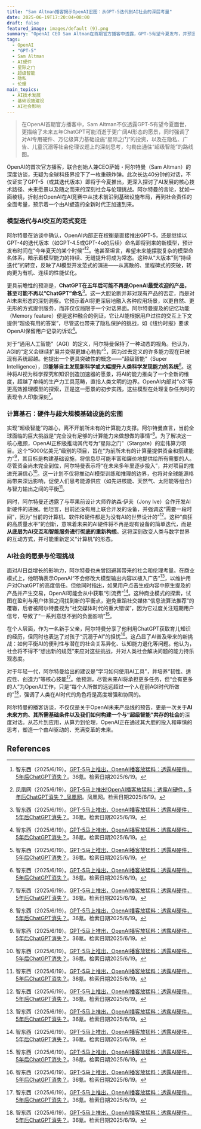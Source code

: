 ```yaml
---
title: "Sam Altman播客揭示OpenAI宏图：从GPT-5迭代到AI社会的深层考量"
date: 2025-06-19T17:20:04+08:00
draft: false
featured_image: images/default (9).png
summary: "OpenAI CEO Sam Altman在首期官方播客中透露，GPT-5有望今夏发布，并预言五年后ChatGPT可能不再是主流产品，暗示AI将以更深层、更无形的方式融入生活。访谈还揭示了OpenAI对AI专用硬件的野心、耗资5000亿美元的“星际之门”算力项目，以及对AI隐私、商业模式和儿童影响等社会伦理问题的深入思考，共同勾勒出通往“超级智能”的路线图。"
tags: 
  - OpenAI
  - "GPT-5"
  - Sam Altman
  - AI硬件
  - 星际之门
  - 超级智能
  - 隐私
  - 伦理
main_topics: 
  - AI技术发展
  - 基础设施建设
  - AI社会影响
---
```


> 在OpenAI首期官方播客中，Sam Altman不仅透露GPT-5有望今夏面世，更描绘了未来五年ChatGPT可能消逝于更广阔AI形态的愿景，同时强调了对AI专用硬件、万亿级算力基础设施“星际之门”的投资，以及在隐私、广告、儿童沉溺等社会伦理议题上的深刻思考，勾勒出通往“超级智能”的路线图。

OpenAI的首次官方播客，联合创始人兼CEO萨姆・阿尔特曼（Sam Altman）的深度访谈，无疑为全球科技界投下了一枚重磅炸弹。此次长达40分钟的对话，不仅证实了GPT-5（或其迭代版本）即将于今夏推出，更深入探讨了AI发展的核心技术路径、未来愿景以及随之而来的深刻社会与伦理挑战。阿尔特曼的言论，犹如一面棱镜，折射出OpenAI在AI竞赛中从技术前沿到基础设施布局，再到社会责任的全面考量，预示着一个由AI塑造的全新时代正加速到来。

### 模型迭代与AI交互的范式变迁

阿尔特曼在访谈中确认，OpenAI内部正在权衡是直接推出GPT-5，还是继续以GPT-4的迭代版本（如GPT-4.5或GPT-4o的后续）命名即将到来的新模型，预计发布时间在“今年夏天的某个时候”[^1][^2]。他甚至坦言，希望未来能摆脱复杂的模型命名体系，暗示着模型能力的持续、无缝提升将成为常态。这种从“大版本”到“持续迭代”的转变，反映了AI模型开发范式的演进——从离散的、里程碑式的突破，转向更为有机、连续的性能优化。

更具前瞻性的预测是，**ChatGPT在五年后可能不再是OpenAI最受欢迎的产品，甚至可能不再以“ChatGPT”命名**[^1]。这一大胆论断并非对现有产品的否定，而是对AI未来形态的深刻洞察。它预示着AI将更深层地融入各种应用场景，以更自然、更无形的方式提供服务，而非仅仅局限于一个对话界面。阿尔特曼提及的记忆功能（Memory feature）便是这种融合的例证，它让AI能根据用户过往的交互上下文提供“超级有用的答案”，尽管这也带来了隐私保护的挑战，如《纽约时报》要求OpenAI保留用户记录的诉讼[^1]。

对于“通用人工智能”（AGI）的定义，阿尔特曼保持了一种动态的视角。他认为，AGI的“定义会继续扩展并变得更雄心勃勃”[^1]，因为过去定义的许多能力现在已被现有系统超越。他提出一个更具突破性的概念——“超级智能”（Super Intelligence），即**能够自主发现新科学或大幅提升人类科学发现能力的系统**[^1]。这种将AI视为科学探究和知识创造加速器的愿景，将AI的能力推向了一个全新的维度，超越了单纯的生产力工具范畴，直指人类文明的边界。OpenAI内部对“o3”等更高效推理模型的探索，正是这一愿景的初步实践，这些模型在处理复杂任务时的表现令人印象深刻[^1]。

### 计算基石：硬件与超大规模基础设施的宏图

实现“超级智能”的雄心，离不开前所未有的计算能力支撑。阿尔特曼直言，当前全球面临的巨大挑战是“完全没有足够的计算能力来做想做的事情”[^1]。为了解决这一核心瓶颈，OpenAI正积极推动其代号为“星际之门”（Stargate）的宏伟算力项目。这个“5000亿美元”级别的项目，旨在“为前所未有的计算量提供资金和搭建能力”[^1]，其目标是构建基础设施，将信息尽可能丰富和廉价地提供给所有需要的人。尽管资金尚未完全到位，阿尔特曼表示将“在未来多年里逐步投入”，并对项目的推进充满信心[^1]。这一计划不仅将推动AI模型训练和推理的边界，也将对全球能源格局带来深远影响，促使人们思考能源供应（如先进核能、天然气、太阳能等组合）与智力输出之间的平衡[^1]。

同时，阿尔特曼还透露了与苹果前设计大师乔纳森·伊夫（Jony Ive）合作开发AI新硬件的进展。他坦言，目前还没有用上联合开发的设备，并强调这“需要一段时间”，因为“当前的计算机、软件和硬件都是为没有AI的世界设计的”[^1]。这种“疯狂的高质量水平”的创新，意味着未来的AI硬件将不再是现有设备的简单迭代，而是**从底层为AI交互和智能服务进行彻底的重新构想**。这将深刻改变人类与数字世界的互动方式，并可能重新定义“计算机”的形态。

### AI社会的愿景与伦理挑战

面对AI日益增长的影响力，阿尔特曼也未曾回避其带来的社会和伦理考量。在商业模式上，他明确表示OpenAI“不会修改大模型输出内容以植入广告”[^1]，以维护用户对ChatGPT的高度信任。但他同时指出，如果用户点击生成内容中原生提及的产品并产生交易，OpenAI可能会从中获取“引流费”[^1]。这种商业模式的探索，试图在盈利与用户体验之间找到新的平衡点，避免重蹈社交媒体“信息流算法推荐”的覆辙，后者被阿尔特曼视为“社交媒体时代的重大错误”，因为它过度关注短期用户信号，导致了“一系列意想不到的负面影响”[^1]。

在个人层面，作为一名新手父亲，阿尔特曼分享了他利用ChatGPT获取育儿知识的经历，但同时也表达了对孩子“沉溺于AI”的担忧[^1]。这凸显了AI普及带来的新挑战：如何平衡AI的便利性与潜在的社会关系异化、认知能力退化等问题。他认为，社会将不得不“想出新的规范”来应对这些挑战，并对人类社会解决问题的能力持乐观态度。

对于年轻一代，阿尔特曼给出的建议是“学习如何使用AI工具”，并培养“韧性、适应性、创造力”等核心技能[^1]。他预测，尽管未来AI将承担更多任务，但“会有更多的人”为OpenAI工作，只是“每个人所做的远远超过一个人在前AGI时代所做的”[^1]，强调了人类在AI时代的角色将是高度增强和协同的。

阿尔特曼的播客访谈，不仅仅是关于OpenAI未来产品线的预告，更是一次关于**AI未来方向、其所需基础条件以及我们如何构建一个与“超级智能”共存的社会**的深度对话。从芯片到应用，从算力到伦理，OpenAI正在通过其大胆的投入和审慎的思考，塑造一个由AI驱动的、充满变革的未来。

## References
[^1]: 智东西（2025/6/19）。[GPT-5马上推出，OpenAI播客放猛料：透露AI硬件，5年后ChatGPT消失？](https://mp.weixin.qq.com/s?__biz=MzA4MTQ4NjQzMw==&mid=2652784381&idx=1&sn=48ec43adbbe4c459b2d66ef8b9e9a860&chksm=85ee748da5e20735f18869d6408e2dff14e5de6fcbedd5e44a3b5dcdf7781050fabf80ac0049&scene=0&xtrack=1#rd)。36氪。检索日期2025/6/19。
[^2]: 凤凰网（2025/6/19）。[GPT-5马上推出!OpenAI播客放猛料：透露AI硬件，5年后ChatGPT消失？_凤凰网](https://tech.ifeng.com/c/8kJQfQ6wNGw)。凤凰网。检索日期2025/6/19。
[^3]: MSN（2025/6/19）。[GPT-5今夏来袭!奥尔特曼透露OpenAI新升级与盈利考量 - MSN](https://www.msn.com/zh-cn/news/other/gpt-5今夏来袭-奥尔特曼透露openai新升级与盈利考量/ar-AA1GZDv2)。MSN。检索日期2025/6/19。
[^4]: 澎湃新闻（2025/6/19）。[纵览网丨OpenAI CEO表示：GPT-5将在今年夏季发布 - 澎湃新闻](https://www.thepaper.cn/newsDetail_forward_31008182)。澎湃新闻。检索日期2025/6/19。
[^5]: AIHub（2025/6/19）。[OpenAI将发布 GPT-4.5 和 GPT-5，GPT-5免费无限使用 - AIHub | AI导航](https://www.aihub.cn/news/openai-gpt-5/)。AIHub。检索日期2025/6/19。
[^6]: 腾讯新闻（2025/6/19）。[官方首播｜Sam Altman 首度公布 GPT-5 时间表：5000 亿 AI 工厂全面开建_腾讯新闻](https://news.qq.com/rain/a/20250619A01XEF00)。腾讯新闻。检索日期2025/6/19。
